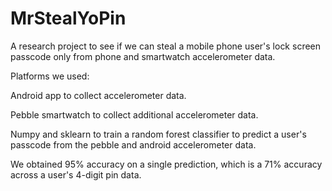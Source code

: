 # MrStealYoPin

A research project to see if we can steal a mobile phone user's lock screen passcode
only from phone and smartwatch accelerometer data.

Platforms we used:

Android app to collect accelerometer data.

Pebble smartwatch to collect additional accelerometer data.

Numpy and sklearn to train a random forest classifier to predict a user's passcode
from the pebble and android accelerometer data.

We obtained 95% accuracy on a single prediction, which is a 71% accuracy across
a user's 4-digit pin data.

